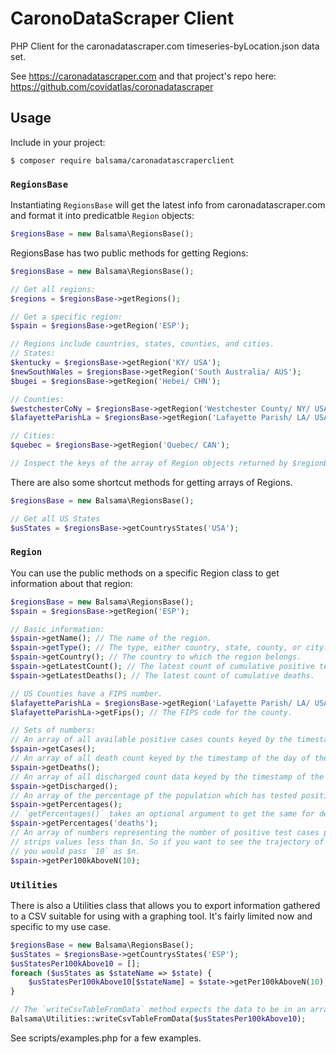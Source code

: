 # CaronoDataScraper Client
PHP Client for the caronadatascraper.com timeseries-byLocation.json data set.

See https://caronadatascraper.com and that project's repo here: https://github.com/covidatlas/coronadatascraper

## Usage
Include in your project:
```
$ composer require balsama/caronadatascraperclient
```

### `RegionsBase`
Instantiating `RegionsBase` will get the latest info from caronadatascraper.com and format it into predicatble `Region`
objects:

```php
$regionsBase = new Balsama\RegionsBase();
```

RegionsBase has two public methods for getting Regions:
```php
$regionsBase = new Balsama\RegionsBase();

// Get all regions:
$regions = $regionsBase->getRegions();

// Get a specific region:
$spain = $regionsBase->getRegion('ESP');

// Regions include countries, states, counties, and cities.
// States:
$kentucky = $regionsBase->getRegion('KY/ USA');
$newSouthWales = $regionsBase->getRegion('South Australia/ AUS');
$bugei = $regionsBase->getRegion('Hebei/ CHN');

// Counties:
$westchesterCoNy = $regionsBase->getRegion('Westchester County/ NY/ USA');
$lafayetteParishLa = $regionsBase->getRegion('Lafayette Parish/ LA/ USA');

// Cities:
$quebec = $regionsBase->getRegion('Quebec/ CAN');

// Inspect the keys of the array of Region objects returned by $regionBase->getResgions for a complete list of regions.
```

There are also some shortcut methods for getting arrays of Regions.
```php
$regionsBase = new Balsama\RegionsBase();

// Get all US States
$usStates = $regionsBase->getCountrysStates('USA');
```

### `Region`
You can use the public methods on a specific Region class to get information about that region:
```php
$regionsBase = new Balsama\RegionsBase();
$spain = $regionsBase->getRegion('ESP');

// Basic information:
$spain->getName(); // The name of the region.
$spain->getType(); // The type, either country, state, county, or city.
$spain->getCountry(); // The country to which the region belongs.
$spain->getLatestCount(); // The latest count of cumulative positive test results.
$spain->getLatestDeaths(); // The latest count of cumulative deaths.

// US Counties have a FIPS number.
$lafayetteParishLa = $regionsBase->getRegion('Lafayette Parish/ LA/ USA');
$lafayetteParishLa->getFips(); // The FIPS code for the county.

// Sets of numbers:
// An array of all available positive cases counts keyed by the timestamp of the day of the count.
$spain->getCases();
// An array of all death count keyed by the timestamp of the day of the count.
$spain->getDeaths();
// An array of all discharged count data keyed by the timestamp of the day of the count.
$spain->getDischarged();
// An array of the percentage pf the population which has tested positive keyed by the day of the count.
$spain->getPercentages();
// `getPercentages()` takes an optional argument to get the same for deaths instead of cases.
$spain->getPercentages('deaths');
// An array of numbers representing the number of positive test cases per 100,000 people in the region. The $n argument
// strips values less than $n. So if you want to see the trajectory of a region once it has reached 10 in 100,000 cases
// you would pass `10` as $n. 
$spain->getPer100kAboveN(10);
``` 

### `Utilities`
There is also a Utilities class that allows you to export information gathered to a CSV suitable for using with a
graphing tool. It's fairly limited now and specific to my use case.
```php
$regionsBase = new Balsama\RegionsBase();
$usStates = $regionsBase->getCountrysStates('ESP');
$usStatesPer100kAbove10 = [];
foreach ($usStates as $stateName => $state) {
    $usStatesPer100kAbove10[$stateName] = $state->getPer100kAboveN(10);
}

// The `writeCsvTableFromData` method expects the data to be in an array keyed by the region.
Balsama\Utilities::writeCsvTableFromData($usStatesPer100kAbove10);
``` 

See scripts/examples.php for a few examples.
